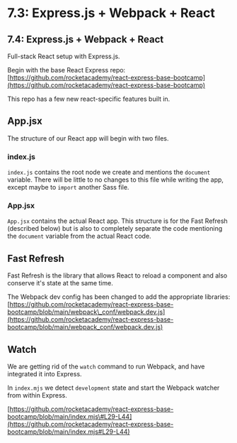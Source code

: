 # 7.3: Express.js + Webpack + React

## 7.4: Express.js + Webpack + React

Full-stack React setup with Express.js.

Begin with the base React Express repo: [https://github.com/rocketacademy/react-express-base-bootcamp](https://github.com/rocketacademy/react-express-base-bootcamp)

This repo has a few new react-specific features built in.

## App.jsx

The structure of our React app will begin with two files.

### index.js

`index.js` contains the root node we create and mentions the `document` variable. There will be little to no changes to this file while writing the app, except maybe to `import` another Sass file.

### App.jsx

`App.jsx` contains the actual React app. This structure is for the Fast Refresh \(described below\) but is also to completely separate the code mentioning the `document` variable from the actual React code.

## Fast Refresh

Fast Refresh is the library that allows React to reload a component and also conserve it's state at the same time.

The Webpack dev config has been changed to add the appropriate libraries: [https://github.com/rocketacademy/react-express-base-bootcamp/blob/main/webpack\_conf/webpack.dev.js](https://github.com/rocketacademy/react-express-base-bootcamp/blob/main/webpack_conf/webpack.dev.js)

## Watch

We are getting rid of the `watch` command to run Webpack, and have integrated it into Express.

In `index.mjs` we detect `development` state and start the Webpack watcher from within Express.

[https://github.com/rocketacademy/react-express-base-bootcamp/blob/main/index.mjs\#L29-L44](https://github.com/rocketacademy/react-express-base-bootcamp/blob/main/index.mjs#L29-L44)

